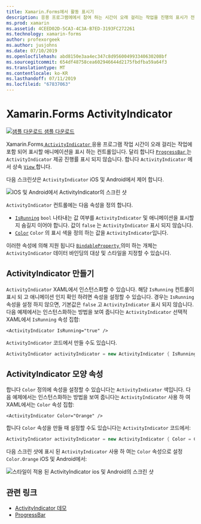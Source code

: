 ```yaml
---
title: Xamarin.Forms에서 활동 표시기
description: 응용 프로그램에에서 참여 하는 시간이 오래 걸리는 작업을 진행의 표시가 전혀 제공 하지 않고도 사용자에 게 ActivityIndicator 컨트롤을 나타냅니다. 이 문서는 ActivityIndicator XAML 및 코드에서 사용 하는 방법을 설명 합니다.
ms.prod: xamarin
ms.assetid: 4CEED02D-5CA3-4C3A-B7ED-3193FC272261
ms.technology: xamarin-forms
author: profexorgeek
ms.author: jusjohns
ms.date: 07/10/2019
ms.openlocfilehash: abd8150e3aa4ec347c8d956004993340630208bf
ms.sourcegitcommit: 654df48758cea602946644d2175fbdfba59a64f3
ms.translationtype: MT
ms.contentlocale: ko-KR
ms.lasthandoff: 07/11/2019
ms.locfileid: "67837063"
---
```

# <a name="xamarinforms-activityindicator"></a>Xamarin.Forms ActivityIndicator
[![샘플 다운로드](~/media/shared/download.png) 샘플 다운로드](https://github.com/xamarin/xamarin-forms-samples/tree/master/UserInterface/ActivityIndicatorDemos)

Xamarin.Forms[ `ActivityIndicator` ](xref:Xamarin.Forms.ActivityIndicator) 응용 프로그램 작업 시간이 오래 걸리는 작업에 포함 되어 표시할 애니메이션을 표시 하는 컨트롤입니다. 달리 합니다 [ `ProgressBar` ](xref:Xamarin.Forms.ProgressBar)는 `ActivityIndicator` 제공 진행률 표시 되지 않습니다. 합니다 `ActivityIndicator` 에서 상속 [ `View` ](xref:Xamarin.Forms.View)합니다.

다음 스크린샷은 `ActivityIndicator` iOS 및 Android에서 제어 합니다.

![IOS 및 Android에서 ActivityIndicator의 스크린 샷](activityindicator-images/activityindicators-default.png "iOS 및 Android에서 ActivityIndicator의 스크린 샷")

`ActivityIndicator` 컨트롤에는 다음 속성을 정의 합니다.

* [`IsRunning`](xref:Xamarin.Forms.ActivityIndicator.IsRunning) `bool` 나타내는 값 여부를 `ActivityIndicator` 및 애니메이션을 표시할지 숨길지 이어야 합니다. 값이 `false` 는 `ActivityIndicator` 표시 되지 않습니다.
* [`Color`](xref:Xamarin.Forms.ActivityIndicator.Color) `Color` 의 표시 색을 정의 하는 값을 `ActivityIndicator`입니다.

이러한 속성에 의해 지원 됩니다 [ `BindableProperty` ](xref:Xamarin.Forms.BindableProperty) 의미 하는 개체는 `ActivityIndicator` 데이터 바인딩의 대상 및 스타일을 지정할 수 있습니다.

## <a name="create-an-activityindicator"></a>ActivityIndicator 만들기

`ActivityIndicator` XAML에서 인스턴스화할 수 있습니다. 해당 `IsRunning` 컨트롤이 표시 되 고 애니메이션 인지 확인 하려면 속성을 설정할 수 있습니다. 경우는 `IsRunning` 속성을 설정 하지 않으면, 기본값은 `false` 고 `ActivityIndicator` 표시 되지 않습니다. 다음 예제에서는 인스턴스화하는 방법을 보여 줍니다는 `ActivityIndicator` 선택적 XAML에서 `IsRunning` 속성 집합:

```xaml
<ActivityIndicator IsRunning="true" />
```

`ActivityIndicator` 코드에서 만들 수도 있습니다.

```csharp
ActivityIndicator activityIndicator = new ActivityIndicator { IsRunning = true };
```

## <a name="activityindicator-appearance-properties"></a>ActivityIndicator 모양 속성

합니다 `Color` 정의에 속성을 설정할 수 있습니다는 `ActivityIndicator` 색입니다. 다음 예제에서는 인스턴스화하는 방법을 보여 줍니다는 `ActivityIndicator` 사용 하 여 XAML에서는 `Color` 속성 집합:

```xaml
<ActivityIndicator Color="Orange" />
```

합니다 `Color` 속성을 만들 때 설정할 수도 있습니다는 `ActivityIndicator` 코드에서:

```csharp
ActivityIndicator activityIndicator = new ActivityIndicator { Color = Color.Orange };
```

다음 스크린 샷에 표시 된 `ActivityIndicator` 사용 하 여는 `Color` 속성으로 설정 `Color.Orange` iOS 및 Android에서:

![스타일이 적용 된 ActivityIndicator ios 및 Android의 스크린 샷](activityindicator-images/activityindicators-styled.png "스타일이 적용 된 ActivityIndicator ios 및 Android의 스크린 샷")

## <a name="related-links"></a>관련 링크

* [ActivityIndicator 데모](https://github.com/xamarin/xamarin-forms-samples/tree/master/UserInterface/ActivityIndicatorDemos)
* [ProgressBar](~/xamarin-forms/user-interface/progressbar.md)
